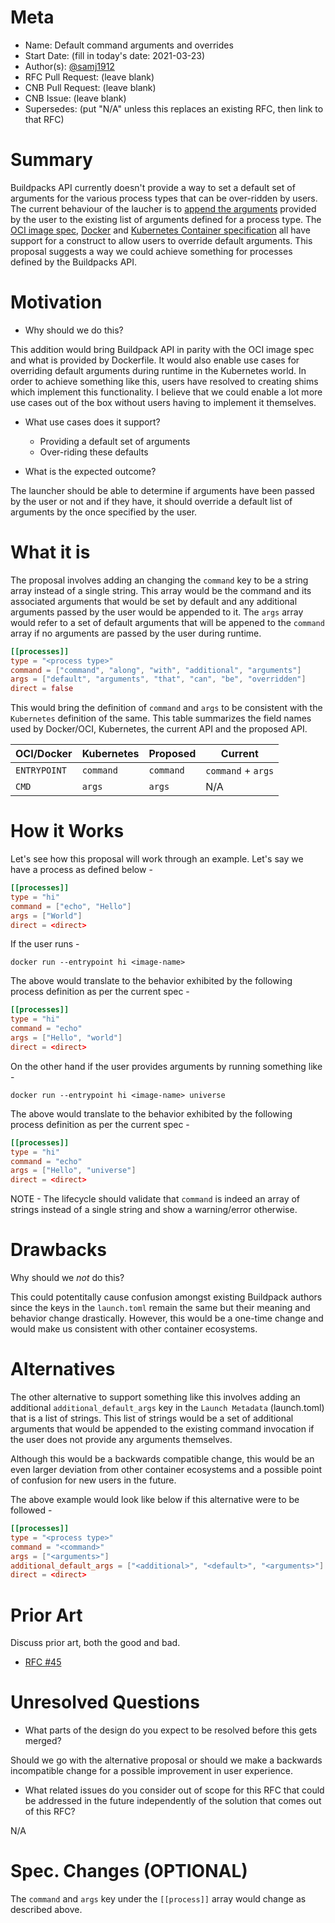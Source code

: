# Meta
[meta]: #meta
- Name: Default command arguments and overrides
- Start Date: (fill in today's date: 2021-03-23)
- Author(s): [@samj1912](https://github.com/samj1912)
- RFC Pull Request: (leave blank)
- CNB Pull Request: (leave blank)
- CNB Issue: (leave blank)
- Supersedes: (put "N/A" unless this replaces an existing RFC, then link to that RFC)

# Summary
[summary]: #summary

Buildpacks API currently doesn't provide a way to set a default set of arguments for the various process types that can be over-ridden by users. The current behaviour of the laucher is to [append the arguments](https://github.com/buildpacks/spec/blob/main/buildpack.md#launch) provided by the user to the existing list of arguments defined for a process type. The [OCI image spec](https://github.com/opencontainers/image-spec/blob/master/config.md#properties), [Docker](https://docs.docker.com/engine/reference/builder/#understand-how-cmd-and-entrypoint-interact) and [Kubernetes Container specification](https://kubernetes.io/docs/tasks/inject-data-application/define-command-argument-container/#notes) all have support for a construct to allow users to override default arguments. This proposal suggests a way we could achieve something for processes defined by the Buildpacks API. 

# Motivation
[motivation]: #motivation

- Why should we do this?

This addition would bring Buildpack API in parity with the OCI image spec and what is provided by Dockerfile. It would also enable use cases for overriding default arguments during runtime in the Kubernetes world. In order to achieve something like this, users have resolved to creating shims which implement this functionality. I believe that we could enable a lot more use cases out of the box without users having to implement it themselves.

- What use cases does it support?

  - Providing a default set of arguments
  - Over-riding these defaults

- What is the expected outcome?

The launcher should be able to determine if arguments have been passed by the user or not and if they have, it should override a default list of arguments by the once specified by the user.


# What it is
[what-it-is]: #what-it-is

The proposal involves adding an changing the `command` key to be a string array instead of a single string. This array would be the command and its associated arguments that would be set by default and any additional arguments passed by the user would be appended to it. The `args` array would refer to a set of default arguments that will be appened to the `command` array if no arguments are passed by the user during runtime.


```toml
[[processes]]
type = "<process type>"
command = ["command", "along", "with", "additional", "arguments"]
args = ["default", "arguments", "that", "can", "be", "overridden"]
direct = false
```

This would bring the definition of `command` and `args` to be consistent with the `Kubernetes` definition of the same. This table summarizes the field names used by Docker/OCI, Kubernetes, the current API and the proposed API.


| OCI/Docker   | Kubernetes | Proposed  | Current            |
| ------------ | ---------- | --------- | ------------------ |
| `ENTRYPOINT` | `command`  | `command` | `command` + `args` |
| `CMD`        | `args`     | `args`    | N/A                |


# How it Works
[how-it-works]: #how-it-works

Let's see how this proposal will work through an example. Let's say we have a process as defined below - 


```toml
[[processes]]
type = "hi"
command = ["echo", "Hello"]
args = ["World"]
direct = <direct>
```

If the user runs - 

```
docker run --entrypoint hi <image-name>
```

The above would translate to the behavior exhibited by the following process definition as per the current spec -

```toml
[[processes]]
type = "hi"
command = "echo"
args = ["Hello", "world"]
direct = <direct>
```

On the other hand if the user provides arguments by running something like - 

```
docker run --entrypoint hi <image-name> universe
```

The above would translate to the behavior exhibited by the following process definition as per the current spec -

```toml
[[processes]]
type = "hi"
command = "echo"
args = ["Hello", "universe"]
direct = <direct>
```

NOTE - The lifecycle should validate that `command` is indeed an array of strings instead of a single string and show a warning/error otherwise.

# Drawbacks
[drawbacks]: #drawbacks

Why should we *not* do this?

This could potentitally cause confusion amongst existing Buildpack authors since the keys in the `launch.toml` remain the same but their meaning and behavior change drastically. However, this would be a one-time change and would make us consistent with other container ecosystems. 

# Alternatives
[alternatives]: #alternatives

The other alternative to support something like this involves adding an additional `additional_default_args` key in the `Launch Metadata` (launch.toml) that is a list of strings. This list of strings would be a set of additional arguments that would be appended to the existing command invocation if the user does not provide any arguments themselves.

Although this would be a backwards compatible change, this would be an even larger deviation from other container ecosystems and a possible point of confusion for new users in the future.

The above example would look like below if this alternative were to be followed - 

```toml
[[processes]]
type = "<process type>"
command = "<command>"
args = ["<arguments>"]
additional_default_args = ["<additional>", "<default>", "<arguments>"]
direct = <direct>
```

# Prior Art
[prior-art]: #prior-art

Discuss prior art, both the good and bad.

- [RFC #45](0045-launcher-arguments.md)

# Unresolved Questions
[unresolved-questions]: #unresolved-questions

- What parts of the design do you expect to be resolved before this gets merged?

Should we go with the alternative proposal or should we make a backwards incompatible change for a possible improvement in user experience.

- What related issues do you consider out of scope for this RFC that could be addressed in the future independently of the solution that comes out of this RFC?

N/A

# Spec. Changes (OPTIONAL)
[spec-changes]: #spec-changes


The `command` and `args` key under the `[[process]]` array would change as described above.
